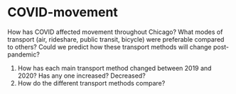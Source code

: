 # COVID-movement

How has COVID affected movement throughout Chicago? What modes of transport (air, rideshare, public transit, bicycle) were preferable compared to others? Could we predict how these transport methods will change post-pandemic?

1. How has each main transport method changed between 2019 and 2020? Has any one increased? Decreased?
2. How do the different transport methods compare?
